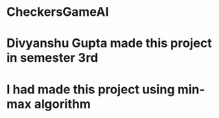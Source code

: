 # CheckersGameAI

# Divyanshu Gupta made this project in semester 3rd

# I had made this project using min-max algorithm
